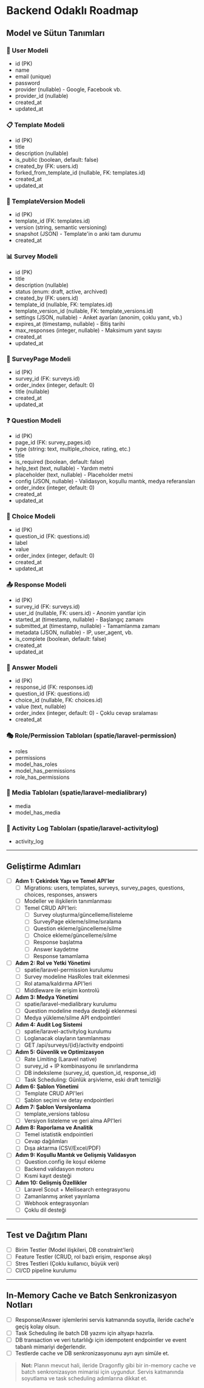 # Backend Odaklı Roadmap

## Model ve Sütun Tanımları

### 🔑 User Modeli
- id (PK)
- name
- email (unique)
- password
- provider (nullable) - Google, Facebook vb.
- provider_id (nullable)
- created_at
- updated_at

### 📋 Template Modeli
- id (PK)
- title
- description (nullable)
- is_public (boolean, default: false)
- created_by (FK: users.id)
- forked_from_template_id (nullable, FK: templates.id)
- created_at
- updated_at

### 🔄 TemplateVersion Modeli
- id (PK)
- template_id (FK: templates.id)
- version (string, semantic versioning)
- snapshot (JSON) - Template'in o anki tam durumu
- created_at

### 📊 Survey Modeli
- id (PK)
- title
- description (nullable)
- status (enum: draft, active, archived)
- created_by (FK: users.id)
- template_id (nullable, FK: templates.id)
- template_version_id (nullable, FK: template_versions.id)
- settings (JSON, nullable) - Anket ayarları (anonim, çoklu yanıt, vb.)
- expires_at (timestamp, nullable) - Bitiş tarihi
- max_responses (integer, nullable) - Maksimum yanıt sayısı
- created_at
- updated_at

### 📄 SurveyPage Modeli
- id (PK)
- survey_id (FK: surveys.id)
- order_index (integer, default: 0)
- title (nullable)
- created_at
- updated_at

### ❓ Question Modeli
- id (PK)
- page_id (FK: survey_pages.id)
- type (string: text, multiple_choice, rating, etc.)
- title
- is_required (boolean, default: false)
- help_text (text, nullable) - Yardım metni
- placeholder (text, nullable) - Placeholder metni
- config (JSON, nullable) - Validasyon, koşullu mantık, medya referansları
- order_index (integer, default: 0)
- created_at
- updated_at

### 🔘 Choice Modeli
- id (PK)
- question_id (FK: questions.id)
- label
- value
- order_index (integer, default: 0)
- created_at
- updated_at

### 📤 Response Modeli
- id (PK)
- survey_id (FK: surveys.id)
- user_id (nullable, FK: users.id) - Anonim yanıtlar için
- started_at (timestamp, nullable) - Başlangıç zamanı
- submitted_at (timestamp, nullable) - Tamamlanma zamanı
- metadata (JSON, nullable) - IP, user_agent, vb.
- is_complete (boolean, default: false)
- created_at
- updated_at

### 📝 Answer Modeli
- id (PK)
- response_id (FK: responses.id)
- question_id (FK: questions.id)
- choice_id (nullable, FK: choices.id)
- value (text, nullable)
- order_index (integer, default: 0) - Çoklu cevap sıralaması
- created_at

### 🎭 Role/Permission Tabloları (spatie/laravel-permission)
- roles
- permissions
- model_has_roles
- model_has_permissions
- role_has_permissions

### 📸 Media Tabloları (spatie/laravel-medialibrary)
- media
- model_has_media

### 📜 Activity Log Tabloları (spatie/laravel-activitylog)
- activity_log

---

## Geliştirme Adımları

- [ ] **Adım 1: Çekirdek Yapı ve Temel API'ler**
  - [ ] Migrations: users, templates, surveys, survey_pages, questions, choices, responses, answers
  - [ ] Modeller ve ilişkilerin tanımlanması
  - [ ] Temel CRUD API'leri:
    - [ ] Survey oluşturma/güncelleme/listeleme
    - [ ] SurveyPage ekleme/silme/sıralama
    - [ ] Question ekleme/güncelleme/silme
    - [ ] Choice ekleme/güncelleme/silme
    - [ ] Response başlatma
    - [ ] Answer kaydetme
    - [ ] Response tamamlama

- [ ] **Adım 2: Rol ve Yetki Yönetimi**
  - [ ] spatie/laravel-permission kurulumu
  - [ ] Survey modeline HasRoles trait eklenmesi
  - [ ] Rol atama/kaldırma API'leri
  - [ ] Middleware ile erişim kontrolü

- [ ] **Adım 3: Medya Yönetimi**
  - [ ] spatie/laravel-medialibrary kurulumu
  - [ ] Question modeline medya desteği eklenmesi
  - [ ] Medya yükleme/silme API endpointleri

- [ ] **Adım 4: Audit Log Sistemi**
  - [ ] spatie/laravel-activitylog kurulumu
  - [ ] Loglanacak olayların tanımlanması
  - [ ] GET /api/surveys/{id}/activity endpointi

- [ ] **Adım 5: Güvenlik ve Optimizasyon**
  - [ ] Rate Limiting (Laravel native)
  - [ ] survey_id + IP kombinasyonu ile sınırlandırma
  - [ ] DB indeksleme (survey_id, question_id, response_id)
  - [ ] Task Scheduling: Günlük arşivleme, eski draft temizliği

- [ ] **Adım 6: Şablon Yönetimi**
  - [ ] Template CRUD API'leri
  - [ ] Şablon seçimi ve detay endpointleri

- [ ] **Adım 7: Şablon Versiyonlama**
  - [ ] template_versions tablosu
  - [ ] Versiyon listeleme ve geri alma API'leri

- [ ] **Adım 8: Raporlama ve Analitik**
  - [ ] Temel istatistik endpointleri
  - [ ] Cevap dağılımları
  - [ ] Dışa aktarma (CSV/Excel/PDF)

- [ ] **Adım 9: Koşullu Mantık ve Gelişmiş Validasyon**
  - [ ] Question.config ile koşul ekleme
  - [ ] Backend validasyon motoru
  - [ ] Kısmi kayıt desteği

- [ ] **Adım 10: Gelişmiş Özellikler**
  - [ ] Laravel Scout + Meilisearch entegrasyonu
  - [ ] Zamanlanmış anket yayınlama
  - [ ] Webhook entegrasyonları
  - [ ] Çoklu dil desteği

---

## Test ve Dağıtım Planı

- [ ] Birim Testler (Model ilişkileri, DB constraint'leri)
- [ ] Feature Testler (CRUD, rol bazlı erişim, response akışı)
- [ ] Stres Testleri (Çoklu kullanıcı, büyük veri)
- [ ] CI/CD pipeline kurulumu

---

## In-Memory Cache ve Batch Senkronizasyon Notları

- [ ] Response/Answer işlemlerini servis katmanında soyutla, ileride cache'e geçiş kolay olsun.
- [ ] Task Scheduling ile batch DB yazımı için altyapı hazırla.
- [ ] DB transaction ve veri tutarlılığı için idempotent endpointler ve event tabanlı mimariyi değerlendir.
- [ ] Testlerde cache ve DB senkronizasyonunu ayrı ayrı simüle et.

> **Not:** Planın mevcut hali, ileride Dragonfly gibi bir in-memory cache ve batch senkronizasyon mimarisi için uygundur. Servis katmanında soyutlama ve task scheduling adımlarına dikkat et.

